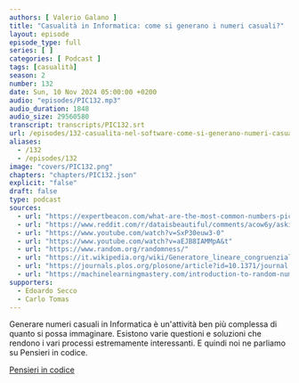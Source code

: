 ```yaml
---
authors: [ Valerio Galano ]
title: "Casualità in Informatica: come si generano i numeri casuali?"
layout: episode
episode_type: full
series: [ ]
categories: [ Podcast ]
tags: [casualità]
season: 2
number: 132
date: Sun, 10 Nov 2024 05:00:00 +0200
audio: "episodes/PIC132.mp3"
audio_duration: 1848
audio_size: 29560580
transcript: transcripts/PIC132.srt
url: /episodes/132-casualita-nel-software-come-si-generano-numeri-casuali
aliases:
  - /132
  - /episodes/132
image: "covers/PIC132.png"
chapters: "chapters/PIC132.json"
explicit: "false"
draft: false
type: podcast
sources:
  - url: "https://expertbeacon.com/what-are-the-most-common-numbers-picked-from-1-to-10/"
  - url: "https://www.reddit.com/r/dataisbeautiful/comments/acow6y/asking_over_8500_students_to_pick_a_random_number/"
  - url: "https://www.youtube.com/watch?v=SxP30euw3-0"
  - url: "https://www.youtube.com/watch?v=aEJB8IAMMpA&t"
  - url: "https://www.random.org/randomness/"
  - url: "https://it.wikipedia.org/wiki/Generatore_lineare_congruenziale"
  - url: "https://journals.plos.org/plosone/article?id=10.1371/journal.pone.0041531"
  - url: "https://machinelearningmastery.com/introduction-to-random-number-generators-for-machine-learning/"
supporters:
  - Edoardo Secco
  - Carlo Tomas
---
```


Generare numeri casuali in Informatica è un'attività ben più complessa di quanto si possa immaginare. Esistono varie questioni e soluzioni che rendono i vari processi estremamente interessanti. E quindi noi ne parliamo su Pensieri in codice. 

[Pensieri in codice](https://pensieriincodice.it/132)
